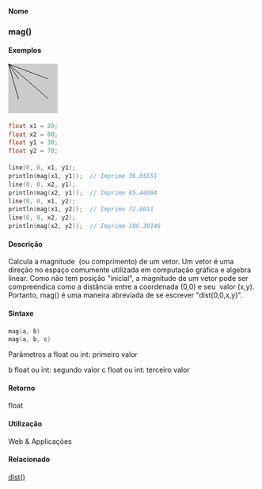 
#### Nome
### mag()

#### Exemplos
<img border="0" height="100" src="media/mag_.gif" width="100"/>

```pde
float x1 = 20; 
float x2 = 80; 
float y1 = 30; 
float y2 = 70; 
 
line(0, 0, x1, y1); 
println(mag(x1, y1));  // Imprime 36.05551 
line(0, 0, x2, y1); 
println(mag(x2, y1));  // Imprime 85.44004 
line(0, 0, x1, y2); 
println(mag(x1, y2));  // Imprime 72.8011 
line(0, 0, x2, y2); 
println(mag(x2, y2));  // Imprime 106.30146 

```

#### Descrição
Calcula a magnitude  (ou comprimento) de um
vetor. Um vetor é uma direção no espaço
comumente utilizada em computação gráfica e
algebra linear. Como não tem
posição "inicial", a magnitude de um vetor pode ser
compreendica como a distância entre a coordenada (0,0) e seu
 valor (x,y). Portanto, mag() é uma maneira abreviada de se
escrever "dist(0,0,x,y)".

#### Sintaxe
```pde
mag(a, b)
mag(a, b, c)

```
Parâmetros
a
float ou int: primeiro valor<description>



</description>
b
float ou int: segundo valor<description>



</description>
c
float ou int: terceiro valor<description>



</description>

#### Retorno

	
float

#### Utilização

	
Web & Applicações

#### Relacionado
[dist()](dist_
)

